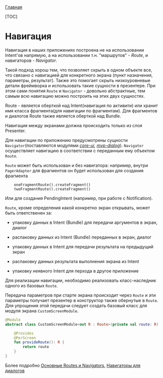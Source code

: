 [Главная](../main.md)

[TOC]

# Навигация

Навигация в наших приложениях построена не на использовании Intent'ов напрямую,
а на использовании т.н. "маршрутов" - *Route*, и навигаторов - *Navigator*.

Такой подход хорош тем, что позволяет скрыть в одном объекте все, что связано
с навигацией для конкретного экрана (пункт назначения, параметры, результат).
Также это помогает скрыть низкоуровневые детали фреймворка
и использовать такие сущности в презентере. При этом сами понятия `Route` и
`Navigator` - довольно абстрактные, тем самым всю навигацию можно построить
на этих двух сущностях.

Route - является оберткой над Intent(навигация по активити) или хранит
имя класса фрагмента(для навигации по фрагментам).
Для фрагментов и диалогов Route также является оберткой над Bundle.

Навигация между экранами должна происходить только из слоя Presenter.

Для навигации по приложению предусмотрены сущности `Navigator`(поставляются
модулями *[core-ui][core-ui], [mvp-dialog][dial]*). `Navigator` осуществляет
навигацию в соответствии с переданным ему объектом `Route`.

`Route` может быть использован и без навигатора: например, внутри `PagerAdapter`
для фрагментов он будет использован для создания фрагмента
```
    oneFragmentRoute().createFragment()
    twoFragmentRoute().createFragment()
```

Или для создания PendingIntent (например, при работе с Notification).

`Route`, кроме определения какой конкретно экран открывать, может быть
ответственен за:

-  упаковку данных в Intent (Bundle) для передачи аргументов в экран, диалог

-  распаковку данных из Intent (Bundle) переданных в экран, диалог

-  упаковку данных в Intent для передачи результата на предыдущий экран

-  распаковку данных результата выполнения экрана из Intent

-  упаковку неявного Intent для перхода в другое приложение


Для реализации навигации, необходимо реализовать класс-наследник одного из базовых
`Route`.

Передача параметров при старте экрана происходит через `Route`
и эти параметры получает презентер в конструктор также обернутые в `Route`.
Для упрощения этой передачи следует создать базовый класс для модуля экрана
`CustomScreenModule`.

``` kotlin
@Module
abstract class CustomScreenModule<out R : Route>(private val route: R) {

    @Provides
    @PerScreen
    fun provideRoute(): R {
        return route
    }
}
```


Более подробно [Основные Routes и Navigators][nav], [Навигаторы для диалогов][dial]

[core-ui]: ../../core-ui/lib-core-ui/README.md
[nav]: ../../core-ui/lib-core-ui/docs/navigation.md
[dial]: ../../mvp/lib-mvp-dialog/README.md
